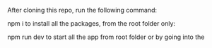 After cloning this repo, run the following command:

npm i to install all the packages, from the root folder only:

npm run dev to start all the app from root folder or by going into the 
